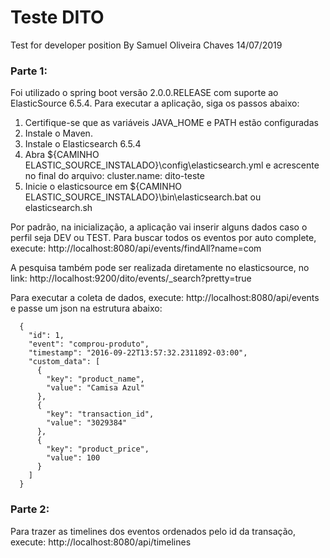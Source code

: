 # Teste DITO
Test for developer position
By Samuel Oliveira Chaves
14/07/2019
### Parte 1:
  Foi utilizado o spring boot versão 2.0.0.RELEASE com suporte ao ElasticSource 6.5.4.
  Para executar a aplicação, siga os passos abaixo:
  1)  Certifique-se que as variáveis JAVA_HOME e PATH estão configuradas
  2)  Instale o Maven.
  3)  Instale o Elasticsearch 6.5.4
  4)  Abra ${CAMINHO ELASTIC_SOURCE_INSTALADO}\config\elasticsearch.yml e acrescente no final do arquivo: cluster.name: dito-teste
  5)  Inicie o elasticsource em ${CAMINHO ELASTIC_SOURCE_INSTALADO}\bin\elasticsearch.bat ou elasticsearch.sh
  
  Por padrão, na inicialização, a aplicação vai inserir alguns dados caso o perfil seja DEV ou TEST.
  Para buscar todos os eventos por auto complete, execute:
  http://localhost:8080/api/events/findAll?name=com
  
  A pesquisa também pode ser realizada diretamente no elasticsource, no link:
  http://localhost:9200/dito/events/_search?pretty=true
  
  Para executar a coleta de dados, execute:
  http://localhost:8080/api/events e passe um json na estrutura abaixo:
  ```
    {
      "id": 1,	
      "event": "comprou-produto",
      "timestamp": "2016-09-22T13:57:32.2311892-03:00",
      "custom_data": [
        {
          "key": "product_name",
          "value": "Camisa Azul"
        },
        {
          "key": "transaction_id",
          "value": "3029384"
        },
        {
          "key": "product_price",
          "value": 100
        }
      ]
    }
  ```

### Parte 2:
  Para trazer as timelines dos eventos ordenados pelo id da transação, execute:
  http://localhost:8080/api/timelines
  
